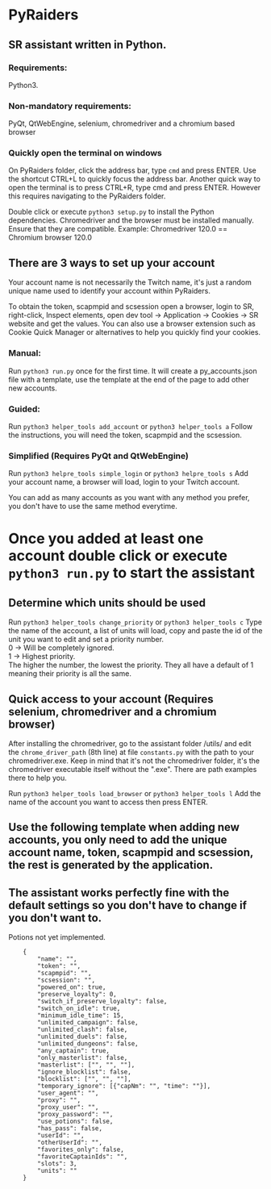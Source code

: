 # PyRaiders
## SR assistant written in Python.

### Requirements:
Python3.

### Non-mandatory requirements:
PyQt, QtWebEngine, selenium, chromedriver and a chromium based browser

### Quickly open the terminal on windows
On PyRaiders folder, click the address bar, type ```cmd``` and press ENTER. Use the shortcut CTRL+L to quickly focus the address bar.
Another quick way to open the terminal is to press CTRL+R, type cmd and press ENTER. However this requires navigating to the PyRaiders folder.

Double click or execute ```python3 setup.py``` to install the Python dependencies.
Chromedriver and the browser must be installed manually. Ensure that they are compatible. Example: Chromedriver 120.0 == Chromium browser 120.0

## There are 3 ways to set up your account
Your account name is not necessarily the Twitch name, it's just a random unique name used to identify your account within PyRaiders.

To obtain the token, scapmpid and scsession open a browser, login to SR, right-click, Inspect elements, open dev tool -> Application -> Cookies -> SR website and get the values.
You can also use a browser extension such as Cookie Quick Manager or alternatives to help you quickly find your cookies.

### Manual: 
Run ```python3 run.py``` once for the first time. It will create a py_accounts.json file with a template, use the template at the end of the page to add other new accounts.

### Guided:
Run ```python3 helper_tools add_account``` or ```python3 helper_tools a```
Follow the instructions, you will need the token, scapmpid and the scsession.

### Simplified (Requires PyQt and QtWebEngine)
Run ```python3 helpre_tools simple_login``` or ```python3 helpre_tools s```
Add your account name, a browser will load, login to your Twitch account.

You can add as many accounts as you want with any method you prefer, you don't have to use the same method everytime.

# Once you added at least one account double click or execute ```python3 run.py``` to start the assistant

## Determine which units should be used 
Run ```python3 helper_tools change_priority``` or ```python3 helper_tools c```
Type the name of the account, a list of units will load, copy and paste the id of the unit you want to edit and set a priority number.<br>
0 -> Will be completely ignored.<br>
1 -> Highest priority.<br>
The higher the number, the lowest the priority. They all have a default of 1 meaning their priority is all the same.

## Quick access to your account (Requires selenium, chromedriver and a chromium browser)
After installing the chromedriver, go to the assistant folder /utils/ and edit the ```chrome_driver_path``` (8th line) at file ```constants.py``` with the path to your chromedriver.exe. Keep in mind that it's not the chromedriver folder, it's the chromedriver executable itself without the ".exe". There are path examples there to help you.

Run ```python3 helper_tools load_browser``` or ```python3 helper_tools l```
Add the name of the account you want to access then press ENTER.

## Use the following template when adding new accounts, you only need to add the unique account name, token, scapmpid and scsession, the rest is generated by the application.
## The assistant works perfectly fine with the default settings so you don't have to change if you don't want to.
Potions not yet implemented.
```
    {
        "name": "",
        "token": "",
        "scapmpid": "",
        "scsession": "",
        "powered_on": true,
        "preserve_loyalty": 0,
        "switch_if_preserve_loyalty": false,
        "switch_on_idle": true,
        "minimum_idle_time": 15,
        "unlimited_campaign": false,
        "unlimited_clash": false,
        "unlimited_duels": false,
        "unlimited_dungeons": false,
        "any_captain": true,
        "only_masterlist": false,
        "masterlist": ["", "", ""],
        "ignore_blocklist": false,
        "blocklist": ["", "", ""],
        "temporary_ignore": [{"capNm": "", "time": ""}],
        "user_agent": "",
        "proxy": "",
        "proxy_user": "",
        "proxy_password": "",
        "use_potions": false,
        "has_pass": false,
        "userId": "",
        "otherUserId": "",
        "favorites_only": false,
        "favoriteCaptainIds": "",
        "slots": 3,
        "units": ""
    }
```